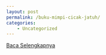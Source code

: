 ```yaml
---
layout: post
permalink: /buku-mimpi-cicak-jatuh/
categories:
    - Uncategorized
---
```


[Baca Selengkapnya](/06)